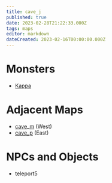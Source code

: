 ```yaml
---
title: cave_j
published: true
date: 2023-02-28T21:22:33.000Z
tags: maps
editor: markdown
dateCreated: 2023-02-16T00:00:00.000Z
---
```



# Monsters
 * [Kappa](/monsters/kappa)

# Adjacent Maps
 * [cave_m](/maps/cave_m) (West)
 * [cave_p](/maps/cave_p) (East)

# NPCs and Objects
 * teleport5
